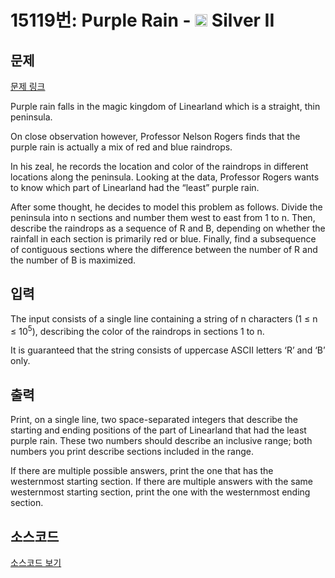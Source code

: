 # 15119번: Purple Rain - <img src="https://static.solved.ac/tier_small/9.svg" style="height:20px" /> Silver II

<!-- performance -->

<!-- 문제 제출 후 깃허브에 푸시를 했을 때 제출한 코드의 성능이 입력될 공간입니다.-->

<!-- end -->

## 문제

[문제 링크](https://boj.kr/15119)


<p>Purple rain falls in the magic kingdom of Linearland which is a straight, thin peninsula.</p>

<p>On close observation however, Professor Nelson Rogers finds that the purple rain is actually a mix of red and blue raindrops.</p>

<p>In his zeal, he records the location and color of the raindrops in different locations along the peninsula. Looking at the data, Professor Rogers wants to know which part of Linearland had the “least” purple rain.</p>

<p>After some thought, he decides to model this problem as follows. Divide the peninsula into n sections and number them west to east from 1 to n. Then, describe the raindrops as a sequence of R and B, depending on whether the rainfall in each section is primarily red or blue. Finally, find a subsequence of contiguous sections where the difference between the number of R and the number of B is maximized.</p>



## 입력


<p>The input consists of a single line containing a string of n characters (1 ≤ n ≤ 10<sup>5</sup>), describing the color of the raindrops in sections 1 to n.</p>

<p>It is guaranteed that the string consists of uppercase ASCII letters ‘R’ and ‘B’ only.</p>



## 출력


<p>Print, on a single line, two space-separated integers that describe the starting and ending positions of the part of Linearland that had the least purple rain. These two numbers should describe an inclusive range; both numbers you print describe sections included in the range.</p>

<p>If there are multiple possible answers, print the one that has the westernmost starting section. If there are multiple answers with the same westernmost starting section, print the one with the westernmost ending section.</p>



## 소스코드

[소스코드 보기](Purple%20Rain.cpp)
